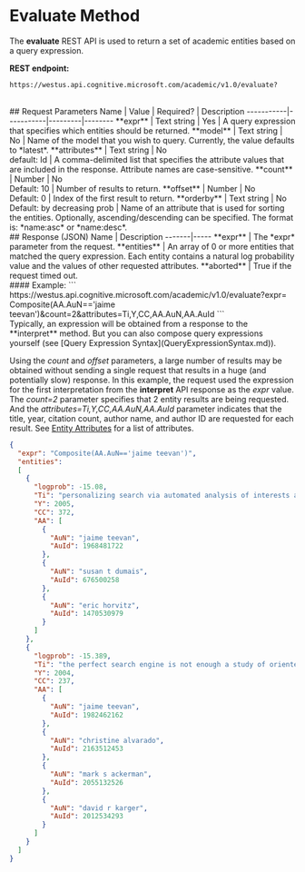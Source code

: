 <!-- 
NavPath: Academic Knowledge API/Knowledge Exploration
LinkLabel: Evaluate Method
Url: Academic-Knowledge-API/documentation/KnowledgeExploration/EvaluateMethod
Weight: 740
-->

# Evaluate Method

The **evaluate** REST API is used to return a set of academic entities based on a query expression.
<br>

**REST endpoint:**  
```
https://westus.api.cognitive.microsoft.com/academic/v1.0/evaluate? 
```   
<br>
## Request Parameters  
Name     | Value | Required?  | Description
-----------|-----------|---------|--------
**expr**       | Text string | Yes | A query expression that specifies which entities should be returned.
**model**      | Text string | No  | Name of the model that you wish to query.  Currently, the value defaults to *latest*.        
**attributes** | Text string | No<br>default: Id | A comma-delimited list that specifies the attribute values that are included in the response. Attribute names are case-sensitive.
**count**	     | Number | No<br>Default: 10 | Number of results to return.
**offset**     | Number |	No<br>Default: 0	| Index of the first result to return.
**orderby** |	Text string | No<br>Default: by decreasing prob	| Name of an attribute that is used for sorting the entities. Optionally, ascending/descending can be specified. The format is: *name:asc* or *name:desc*.
  
 <br>
## Response (JSON)
Name | Description
-------|-----   
**expr** |	The *expr* parameter from the request.
**entities** |	An array of 0 or more entities that matched the query expression. Each entity contains a natural log probability value and the values of other requested attributes.
**aborted** | True if the request timed out.

<br>
#### Example:
```
https://westus.api.cognitive.microsoft.com/academic/v1.0/evaluate?expr=
Composite(AA.AuN=='jaime teevan')&count=2&attributes=Ti,Y,CC,AA.AuN,AA.AuId
```
<br>Typically, an expression will be obtained from a response to the **interpret** method.  But you can also compose query expressions yourself (see [Query Expression Syntax](QueryExpressionSyntax.md)).  
  
Using the *count* and *offset* parameters, a large number of results may be obtained without sending a single request that results in a huge (and potentially slow) response.  In this example, the request used the expression for the first interpretation from the **interpret** API response as the *expr* value. The *count=2* parameter specifies that 2 entity results are being requested. And the *attributes=Ti,Y,CC,AA.AuN,AA.AuId* parameter indicates that the title, year, citation count, author name, and author ID are requested for each result.  See [Entity Attributes](EntityAttributes.md) for a list of attributes.
  
```JSON
{
  "expr": "Composite(AA.AuN=='jaime teevan')",
  "entities": 
  [
    {
      "logprob": -15.08,
      "Ti": "personalizing search via automated analysis of interests and activities",
      "Y": 2005,
      "CC": 372,
      "AA": [
        {
          "AuN": "jaime teevan",
          "AuId": 1968481722
        },
        {
          "AuN": "susan t dumais",
          "AuId": 676500258
        },
        {
          "AuN": "eric horvitz",
          "AuId": 1470530979
        }
      ]
    },
    {
      "logprob": -15.389,
      "Ti": "the perfect search engine is not enough a study of orienteering behavior in directed search",
      "Y": 2004,
      "CC": 237,
      "AA": [
        {
          "AuN": "jaime teevan",
          "AuId": 1982462162
        },
        {
          "AuN": "christine alvarado",
          "AuId": 2163512453
        },
        {
          "AuN": "mark s ackerman",
          "AuId": 2055132526
        },
        {
          "AuN": "david r karger",
          "AuId": 2012534293
        }
      ]
    }
  ]
}
 ```
 
